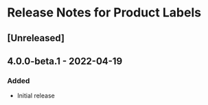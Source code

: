 # Release Notes for Product Labels

## [Unreleased]

## 4.0.0-beta.1 - 2022-04-19
### Added
- Initial release
